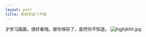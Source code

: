 ```yaml
---
layout: post
title: 老同学这个不错
---
```

 才学习画画，很好看哦。替你保存了，虽然你不知道。
![jhgjhjkhh.jpg](https://i.loli.net/2019/08/07/5A9GVDEQhsaNHg1.jpg)
